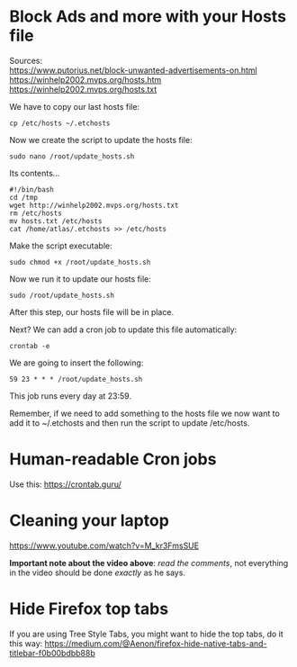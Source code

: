 # Block Ads and more with your Hosts file

Sources:  
https://www.putorius.net/block-unwanted-advertisements-on.html  
https://winhelp2002.mvps.org/hosts.htm  
https://winhelp2002.mvps.org/hosts.txt

We have to copy our last hosts file:

```
cp /etc/hosts ~/.etchosts
```

Now we create the script to update the hosts file:

```
sudo nano /root/update_hosts.sh
```

Its contents...

```
#!/bin/bash
cd /tmp
wget http://winhelp2002.mvps.org/hosts.txt
rm /etc/hosts
mv hosts.txt /etc/hosts
cat /home/atlas/.etchosts >> /etc/hosts
```

Make the script executable:

```
sudo chmod +x /root/update_hosts.sh
```

Now we run it to update our hosts file:

```
sudo /root/update_hosts.sh
```

After this step, our hosts file will be in place. 

Next? We can add a cron job to update this file automatically:

```
crontab -e
```

We are going to insert the following:

```
59 23 * * * /root/update_hosts.sh
```

This job runs every day at 23:59.

Remember, if we need to add something to the hosts file we now want to add it to ~/.etchosts and then run the script to update /etc/hosts.

# Human-readable Cron jobs

Use this: https://crontab.guru/

# Cleaning your laptop

https://www.youtube.com/watch?v=M_kr3FmsSUE

**Important note about the video above**: *read the comments*, not everything in the video should be done *exactly* as he says.

# Hide Firefox top tabs

If you are using Tree Style Tabs, you might want to hide the top tabs, do it this way: <https://medium.com/@Aenon/firefox-hide-native-tabs-and-titlebar-f0b00bdbb88b>

